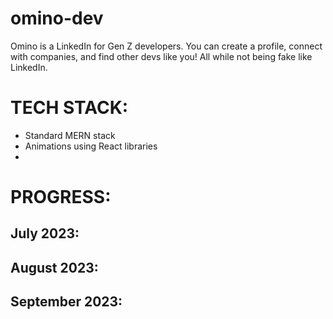 # omino-dev
Omino is a LinkedIn for Gen Z developers. You can create a profile, connect with companies, and find other devs like you! All while not being fake like LinkedIn.

# TECH STACK:
* Standard MERN stack
* Animations using React libraries
* 

# PROGRESS:
July 2023:
- 

August 2023:
-

September 2023:
-

